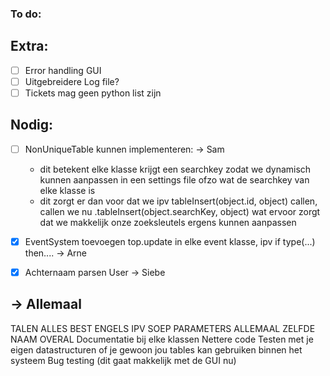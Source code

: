 ### To do:
## Extra:
-[ ] Error handling GUI
-[ ] Uitgebreidere Log file?
-[ ] Tickets mag geen python list zijn

## Nodig:
- [ ] NonUniqueTable kunnen implementeren: -> Sam
    - dit betekent elke klasse krijgt een searchkey zodat we dynamisch kunnen aanpassen in een settings file ofzo wat de searchkey van elke klasse is
    - dit zorgt er dan voor dat we ipv tableInsert(object.id, object) callen, callen we nu .tableInsert(object.searchKey, object) wat ervoor zorgt dat we makkelijk onze zoeksleutels ergens kunnen aanpassen

- [X] EventSystem toevoegen top.update in elke event klasse, ipv if type(...) then.... -> Arne
- [X] Achternaam parsen User -> Siebe

## -> Allemaal
  TALEN ALLES BEST ENGELS IPV SOEP
  PARAMETERS ALLEMAAL ZELFDE NAAM OVERAL 
  Documentatie bij elke klassen
  Nettere code 
  Testen met je eigen datastructuren of je gewoon jou tables kan gebruiken binnen het systeem
  Bug testing (dit gaat makkelijk met de GUI nu)